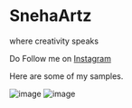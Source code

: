 # SnehaArtz
where creativity speaks

Do Follow me on [Instagram](https://instagram.com/snehasahoo97)

Here are some of my samples.

![image](https://user-images.githubusercontent.com/46858011/97068639-12161d80-15e7-11eb-9d64-ad22b698308e.png)
![image](https://user-images.githubusercontent.com/46858011/97068664-45f14300-15e7-11eb-847a-d5a3a1e00f8f.png)
